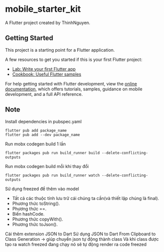 # mobile_starter_kit

A Flutter project created by ThinhNguyen.

## Getting Started

This project is a starting point for a Flutter application.

A few resources to get you started if this is your first Flutter project:

- [Lab: Write your first Flutter app](https://docs.flutter.dev/get-started/codelab)
- [Cookbook: Useful Flutter samples](https://docs.flutter.dev/cookbook)

For help getting started with Flutter development, view the
[online documentation](https://docs.flutter.dev/), which offers tutorials,
samples, guidance on mobile development, and a full API reference.

## Note

Install dependencies in pubspec.yaml

```
flutter pub add package_name
flutter pub add --dev package_name
```

Run mobx codegen build 1 lần

```
flutter packages pub run build_runner build --delete-conflicting-outputs
```

Run mobx codegen build mỗi khi thay đổi

```
flutter packages pub run build_runner watch --delete-conflicting-outputs
```

Sử dụng freezed để thêm vào model

- Tất cả các thuộc tính lưu trữ cái chúng ta cần(và thiết lập chúng là final).
- Phương thức toString().
- Phương thức ==.
- Biến hashCode.
- Phương thức copyWith().
- Phương thức toJson().

Cài thêm extension JSON to Dart
Sử dụng JSON to Dart From Clipboard to Class Generation -> giúp chuyển json tự động thành class
Và khi class được tạo ra watch freezed đang chạy nó sẽ tự động render ra code freezed
